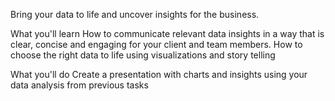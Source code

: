 Bring your data to life and uncover insights for the business.

What you'll learn
How to communicate relevant data insights in a way that is clear, concise and engaging for your client and team members.
How to choose the right data to life using visualizations and story telling

What you'll do
Create a presentation with charts and insights using your data analysis from previous tasks
